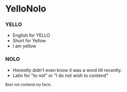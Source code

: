 # YelloNolo

### YELLO

-   English for YELLO
-   Short for Yellow
-   I am yellow

### NOLO

-   Honestly didn't even know it was a word till recently.
-   Latin for "to not" or "I do not wish to contend"


<sub>Best not contend my facts.</sub>